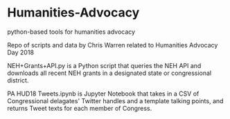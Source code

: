 # Humanities-Advocacy
python-based tools for humanities advocacy

Repo of scripts and data by Chris Warren related to Humanities Advocacy Day 2018

NEH+Grants+API.py is a Python script that queries the NEH API and downloads all recent NEH grants in a designated state or congressional district.

PA HUD18 Tweets.ipynb is Jupyter Notebook that takes in a CSV of Congressional delagates' Twitter handles and a template talking points, and returns Tweet texts for each member of Congress.  
